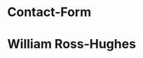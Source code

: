 # Contact-Form
<!DOCTYPE html>
<html>
<head>
<title> page title </title>
</head>
<body>

<h1> William Ross-Hughes </h1>

